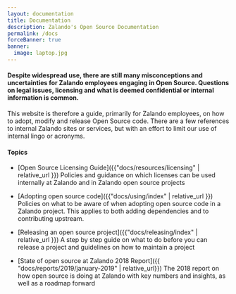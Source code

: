 ```yaml
---
layout: documentation
title: Documentation
description: Zalando's Open Source Documentation
permalink: /docs
forceBanner: true
banner:
  image: laptop.jpg
---
```


#### Despite widespread use, there are still many misconceptions and uncertainties for Zalando employees engaging in Open Source. Questions on legal issues, licensing and what is deemed confidential or internal information is common. 

This website is therefore a guide, primarily for Zalando employees, on how to adopt, modify and release Open Source code. There are a few references to internal Zalando sites or services, but with an effort to limit our use of internal lingo or acronyms.

#### Topics
- [Open Source Licensing Guide]({{"docs/resources/licensing" | relative_url }})
  Policies and guidance on which licenses can be used internally at Zalando and in Zalando open source projects

- [Adopting open source code]({{"docs/using/index" | relative_url }})
  Policies on what to be aware of when adopting open source code in a Zalando project. This applies to both adding dependencies and to contributing upstream.

- [Releasing an open source project]({{"docs/releasing/index" | relative_url }})
  A step by step guide on what to do before you can release a project and guidelines on how to
  maintain a project
  
- [State of open source at Zalando 2018 Report]({{ "docs/reports/2019/january-2019" | relative_url}})
  The 2018 report on how open source is doing at Zalando with key numbers and insights, as well as a roadmap forward
